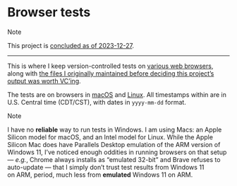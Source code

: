 # Browser tests

> [!NOTE]
> This project is [concluded as of 2023-12-27](https://www.brycewray.com/posts/2023/12/testing-testing-ending-fools-errand/).

----

This is where I keep version-controlled tests on [various web browsers](/browsers.md), along with [the files I originally maintained before deciding this project’s output was worth VC’ing](/pre-git).

The tests are on browsers in [macOS](/macos-2023-mac-studio.md) and [Linux](/fedora-linux-2017-imac.md). All timestamps within are in U.S. Central time (CDT/CST), with dates in `yyyy-mm-dd` format.

> [!NOTE]
> I have no **reliable** way to run tests in Windows. I am using Macs: an Apple Silicon model for macOS, and an Intel model for Linux. While the Apple Silicon Mac does have Parallels Desktop emulation of the ARM version of Windows 11, I’ve noticed enough oddities in running browsers on that setup — *e.g.*, Chrome always installs as “emulated 32-bit” and Brave refuses to auto-update — that I simply don’t trust test results from Windows 11 on ARM, period, much less from **emulated** Windows 11 on ARM.